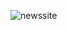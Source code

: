 ![newssite](https://github.com/metehankaraca/Project/blob/e43afc356e014d7f6f740e3696cc4b37e1f3b299/Proje/News%20Site/news-site.png)
